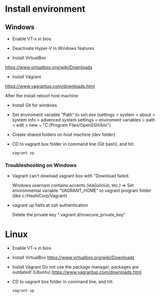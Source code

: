 # Install environment

## Windows

- Enable VT-x in bios

- Deactivate Hyper-V in Windows features

- Install VirtualBox
    
https://www.virtualbox.org/wiki/Downloads

- Install Vagrant
  
https://www.vagrantup.com/downloads.html
  
After the install reboot host machine

- Install Git for windows

- Set enviroment variable "Path" to ssh.exe (settings > system > about > system info > advenced system settings > enviroment variables > path > edit > new ~ "C:/Program Files/OpenSSH/bin")

- Create shared folders on host machine (dev folder)

- CD to vagrant box folder in command line (Git bash), and hit:
    ```
    vagrant up
    ```

### Troubleshooting on Windows
  - Vagrant can't dowload vagrant box with "Download failed.

    Windows usernam contains accents (íéáűúőóüö, etc.) => Set environmental variable "VAGRANT_HOME" to vagrant program folder (like c:/HashiCorp/Vagrant)

  - vagrant up halts at ssh authentication

    Delete the private key ".vagrant.d/insecure_private_key"

# Linux

  - Enable VT-x in bios

  - Install VirtualBox
    https://www.virtualbox.org/wiki/Downloads

  - Install Vagrant
    Do not use the package manager, packages are outdated! (Ubuntu)
    https://www.vagrantup.com/downloads.html

  - CD to vagrant box folder in command line, and hit:
    ```
    vagrant up
    ```
